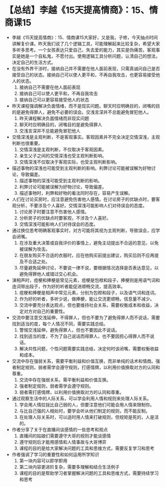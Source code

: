 # 【总结】李越《15天提高情商》：15、情商课15

-   李越《15天提高情商》：15、情商课15大家好，又是我，子修，今天抽点时间讲解复价课。昨天我们说了几个逻辑工具，可能理解起来比较复杂，希望大家多听多思考。一个女孩表达只爱自己，失去爱的能力，其实是伪痛苦。客观事实是她是一个自私鬼，不愿付出。使用逻辑工具分析问题，认清自己的想法，决定自己的生活方式。
-   在没有外界干涉时，接纳自己并不需要在他人面前表现，只需真诚问自己是否接受自己的状态。接纳自己可以使人更平和，不再自我攻击，也更容易接受他人的状态。
    1.  接纳自己不需要在他人面前表现
    2.  接纳自己可以使人更平和，不再自我攻击
    3.  接纳自己可以更容易接受他人的状态
-   昨天课程强调解决负面情绪，而不是现实问题。聊天时应明确目的，闭嘴的目的是避免得罪人，避免不必要的误会。交浅言深并不总能避免冒犯他人。
    1.  昨天课程解决负面情绪而非现实问题
    2.  聊天时应明确目的，闭嘴目的是避免得罪人
    3.  交浅言深并不总能避免冒犯他人
-   交情深浅是主观判断，不是客观事实。客观因素并不完全决定交情深浅，主观判断也很重要。
    1.  交情深浅是主观判断，不仅取决于客观因素。
    2.  亲生父子之间的交情深浅也受主观判断影响。
    3.  交情深浅不仅取决于客观实际，也受主观判断影响。
-   描述事物的深浅也可能受到主观判断的影响。利弊讨论可能被误解为好物讨论，导致偏差。
    1.  描述事物的深浅可能受到主观判断的影响。
    2.  利弊讨论可能被误解为好物讨论，导致偏差。
    3.  描述事物时，利弊和好物的看法同时存在，容易产生误解。
-   人们在讨论买房时，应注意避免伤害他人感情。在讨论房子的优缺点时，要客观分析，不要涉及个人喜好。交情深浅可能影响人们对待误会的态度。
    1.  讨论房子时要注意不伤害他人感情。
    2.  分析房子的优缺点时要客观，不涉及个人喜好。
    3.  交情深浅可能影响人们对待误会的态度。
-   通过换位思考明确客观事实时，对方可能将其视为主观判断，导致误会，应学会闭嘴。
    1.  在涉及重大决策或自我评价的事情上，避免主动提出不合适的意见，以免被误解为攻击。
    2.  在朋友购买不合适的衣服时，应在他购买前提出建议，购买后则不应再提及不合适之处。
    3.  尽量避免延伸讨论，不要说一律不说，要根据情况选择是否表达意见，以避免得罪他人或错过交心机会。
-   演相声时，痘梗和捧梗是常见元素，痘梗是包袱和段子，捧梗则是用语气词和连词带出段子，作为好的听者能促进顺畅交流，提高效率。
    1.  痘梗和捧梗是相声中常见元素，分别为包袱和段子，以及语气词和连词。
    2.  作为好的听者，多听少说，做捧梗，能让交流更顺畅，信息量不减少。
    3.  交流中要充分表达观点，但也要维持社会关系，需要权衡成本和收益，决定对方对自己的重要性。
-   交流中要注意交浅延伸，不得罪人，但也不要为了避免得罪人而不说话，需要找到适当的度，每个人情况不同，需要实践总结。
    1.  警惕交浅延伸，避免得罪人，但也不要因此不说话。
    2.  找到适当的度，不为了自己说话而得罪人，也不要因担心得罪人而不说话。
    3.  解决共性问题，个性问题需要实践总结，决定何时该闭嘴，需要权衡收益和成本。
-   交流中存在强弱关系，需要平衡利益和价值互换，而非单纯的话术和情商。强者制定规则，弱者需学会遵守规则，打感情牌，以利用价值换取对方的认同和尊重。
    1.  交流中存在强弱关系，需平衡利益和价值互换。
    2.  强者制定规则，弱者需学会遵守规则。
    3.  弱者需打感情牌，以利用价值换取对方的认同和尊重。
-   通过观察生活中的人际关系，可以学会利用人情和规则来处理人际关系。
    1.  学会用人情拉拢比自己弱的人，但要注意他们可能会用人情来限制你。
    2.  与比自己强的人相处时，要学会听从他们制定的规则，而不能反制。
    3.  在处理人际关系时，可以适时用人情来打破规则，但规矩是死的，人是活的。
-   作者分享了关于在直播间谈感情的一些思考和观点
    1.  直播间的姑娘们需要遵守大哥的规则才能谈感情
    2.  遵守规则后才能用感情和人情事故与大哥博弈
    3.  课程的目的是给大家解决问题的工具和思维方式，需要反复学习和思考
-   作者强调了学习的重要性和如何运用所学知识
    1.  第一块内容可以即学即用
    2.  第二块内容更进阶复杂，需要多理解和结合生活例子
    3.  课程的目的是帮助学习者掌握解决问题的工具和思维方式，需要持续学习和思考